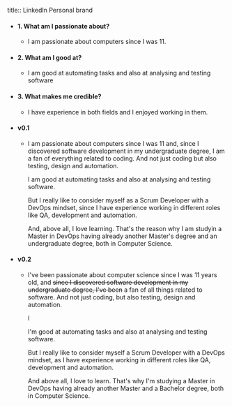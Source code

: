 title:: LinkedIn Personal brand

- #### 1. What am I passionate about?
	- I am passionate about computers since I was 11.
- #### 2. What am I good at?
	- I am good at automating tasks and also at analysing and testing software
- #### 3. What makes me credible?
	- I have experience in both fields and I enjoyed working in them.
- #### v0.1
	- I am passionate about computers since I was 11 and, since I discovered software development in my undergraduate degree, I am a fan of everything related to coding. And not just coding but also testing, design and automation.
	  
	  I am good at automating tasks and also at analysing and testing software. 
	  
	  But I really like to consider myself as a Scrum Developer with a DevOps mindset, since I have experience working in different roles like QA, development and automation.
	  
	  And, above all, I love learning. That's the reason why I am studyin a Master in DevOps having already another Master's degree and an undergraduate degree, both in Computer Science.
- #### v0.2
	- I've been passionate about computer science since I was 11 years old, and ~~since I discovered software development in my undergraduate degree, I've been~~ a fan of all things related to software. And not just coding, but also testing, design and automation.
	  
	  I
	  
	  I'm good at automating tasks and also at analysing and testing software.
	  
	  But I really like to consider myself a Scrum Developer with a DevOps mindset, as I have experience working in different roles like QA, development and automation.
	  
	  And above all, I love to learn. That's why I'm studying a Master in DevOps having already another Master and a Bachelor degree, both in Computer Science.